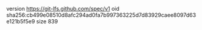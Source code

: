 version https://git-lfs.github.com/spec/v1
oid sha256:cb499e08510d8afc294ad0fa7b997363225d7d83929caee8097d63e121b5f5e9
size 839
